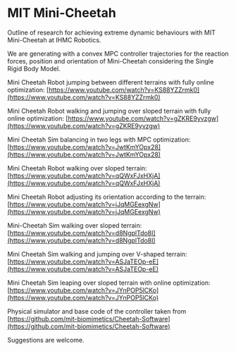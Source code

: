 # MIT Mini-Cheetah

Outline of research for achieving extreme dynamic behaviours with MIT Mini-Cheetah at IHMC Robotics.

We are generating with a convex MPC controller trajectories for the reaction forces, position and orientation of Mini-Cheetah considering the Single Rigid Body Model.

Mini Cheetah Robot jumping between different terrains with fully online optimization:
[https://www.youtube.com/watch?v=KS88YZZrmk0](https://www.youtube.com/watch?v=KS88YZZrmk0)

Mini Cheetah Robot walking and jumping over sloped terrain with fully online optimization:
[https://www.youtube.com/watch?v=gZKRE9yvzgw](https://www.youtube.com/watch?v=gZKRE9yvzgw)

Mini Cheetah Sim balancing in two legs with MPC optimization:
[https://www.youtube.com/watch?v=JwtKmYOpx28](https://www.youtube.com/watch?v=JwtKmYOpx28)

Mini Cheetah Robot walking over sloped terrain:
[https://www.youtube.com/watch?v=qQWxFJxHXjA](https://www.youtube.com/watch?v=qQWxFJxHXjA)

Mini Cheetah Robot adjusting its orientation according to the terrain:
[https://www.youtube.com/watch?v=jJqMGEexgNw](https://www.youtube.com/watch?v=jJqMGEexgNw)

Mini-Cheetah Sim walking over sloped terrain:
[https://www.youtube.com/watch?v=d8NgplTdo8I](https://www.youtube.com/watch?v=d8NgplTdo8I)

Mini Cheetah Sim walking and jumping over V-shaped terrain:
[https://www.youtube.com/watch?v=ASJaTEOp-eE](https://www.youtube.com/watch?v=ASJaTEOp-eE)

Mini Cheetah Sim leaping over sloped terrain with online optimization:
[https://www.youtube.com/watch?v=JYnPOP5lCKo](https://www.youtube.com/watch?v=JYnPOP5lCKo)

Physical simulator and base code of the controller taken from [https://github.com/mit-biomimetics/Cheetah-Software](https://github.com/mit-biomimetics/Cheetah-Software)

Suggestions are welcome.
